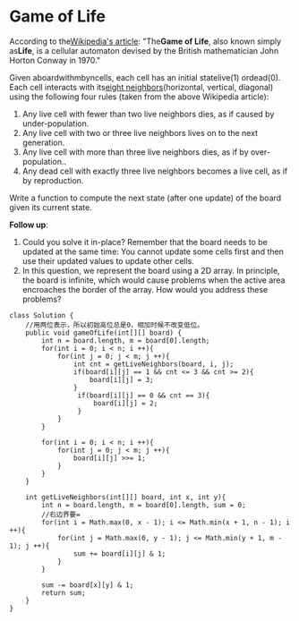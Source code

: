 # Game of Life

According to the[Wikipedia's article](https://en.wikipedia.org/wiki/Conway%27s_Game_of_Life): "The**Game of Life**, also known simply as**Life**, is a cellular automaton devised by the British mathematician John Horton Conway in 1970."

Given aboardwithmbyncells, each cell has an initial statelive\(1\) ordead\(0\). Each cell interacts with its[eight neighbors](https://en.wikipedia.org/wiki/Moore_neighborhood)\(horizontal, vertical, diagonal\) using the following four rules \(taken from the above Wikipedia article\):

1. Any live cell with fewer than two live neighbors dies, as if caused by under-population.
2. Any live cell with two or three live neighbors lives on to the next generation.
3. Any live cell with more than three live neighbors dies, as if by over-population..
4. Any dead cell with exactly three live neighbors becomes a live cell, as if by reproduction.

Write a function to compute the next state \(after one update\) of the board given its current state.

**Follow up**:

1. Could you solve it in-place? Remember that the board needs to be updated at the same time: You cannot update some cells first and then use their updated values to update other cells.
2. In this question, we represent the board using a 2D array. In principle, the board is infinite, which would cause problems when the active area encroaches the border of the array. How would you address these problems?

```text
class Solution {
    //用两位表示，所以初始高位总是0，相加时候不改变低位。
    public void gameOfLife(int[][] board) {
        int n = board.length, m = board[0].length;
        for(int i = 0; i < n; i ++){
            for(int j = 0; j < m; j ++){
                int cnt = getLiveNeighbors(board, i, j);
                if(board[i][j] == 1 && cnt <= 3 && cnt >= 2){
                    board[i][j] = 3;
                }
                 if(board[i][j] == 0 && cnt == 3){
                     board[i][j] = 2;
                 }
            }
        }

        for(int i = 0; i < n; i ++){
            for(int j = 0; j < m; j ++){
                board[i][j] >>= 1;
            }
        }
    }

    int getLiveNeighbors(int[][] board, int x, int y){
        int n = board.length, m = board[0].length, sum = 0;
        //右边界要=
        for(int i = Math.max(0, x - 1); i <= Math.min(x + 1, n - 1); i ++){
            for(int j = Math.max(0, y - 1); j <= Math.min(y + 1, m - 1); j ++){
                sum += board[i][j] & 1;
            }
        }

        sum -= board[x][y] & 1;
        return sum;
    }
}
```

